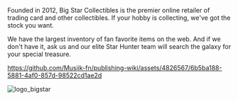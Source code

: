 Founded in 2012, Big Star Collectibles is the premier online retailer of trading card and other collectibles. If your hobby is collecting, we've got the stock you want.

We have the largest inventory of fan favorite items on the web. And if we don't have it, ask us and our elite Star Hunter team will search the galaxy for your special treasure.

https://github.com/Musiik-fn/publishing-wiki/assets/4826567/6b5ba188-5881-4af0-857d-98522cd1ae2d

![logo_bigstar](https://github.com/Musiik-fn/publishing-wiki/assets/4826567/c5638b26-446b-4779-a816-3266d4f7cbc5)
<?xml version="1.0" encoding="utf-8"?>
<!-- Generator: Adobe Illustrator 26.0.0, SVG Export Plug-In . SVG Version: 6.00 Build 0)  -->
<svg version="1.1" id="Layer_1" xmlns="http://www.w3.org/2000/svg" xmlns:xlink="http://www.w3.org/1999/xlink" x="0px" y="0px"
	 viewBox="0 0 3604.39 1943.56" style="enable-background:new 0 0 3604.39 1943.56;" xml:space="preserve">
<style type="text/css">
	.st0{fill:#FFC33B;}
</style>
<g>
	<g>
		<path class="st0" d="M152.54,1813.35c0.99-0.26,1.64,0.38,1.31,1.46c-7.88,28.21-25.6,47.41-51.38,54.32
			c-29.38,7.87-49.24-6.02-49.24-35.08c0-38.74,23.47-77.2,61.22-87.31c25.45-6.83,44.81,3.25,45.31,29.55
			c0,0.99-0.83,2.03-1.82,2.29l-11.49,3.08c-0.99,0.27-1.8-0.33-1.8-1.32c-0.65-17.06-11.99-25.86-31.35-20.66
			c-29.55,7.91-44.32,40.44-44.32,69.84c0,22.82,13.13,32.43,33.48,26.98c17.08-4.57,30.04-16.1,36.11-37.59
			c0.33-1.23,1.32-2.16,2.31-2.42L152.54,1813.35z"/>
		<path class="st0" d="M289.19,1819.1c-29.55,7.92-47.93-5.88-47.93-33.94c0-39.74,26.26-79.44,64.5-89.69
			c28.9-7.74,48.1,5.33,48.1,33.74C353.86,1768.77,326.94,1808.98,289.19,1819.1z M289.84,1806.29c29.06-7.79,48.1-39.32,48.1-71.83
			c0-21.68-12.81-31.55-32.83-26.18c-29.87,8-48.09,40.46-48.09,72.32C257.02,1801.77,269.33,1811.77,289.84,1806.29z"/>
		<path class="st0" d="M432.08,1778.67c-0.99,0.27-1.66-0.37-1.32-1.45l14.44-62.14l11.33-56.08c0.16-1.03,1.15-2.11,2.14-2.37
			l12.31-3.3c0.98-0.26,1.64,0.38,1.31,1.45l-12.8,55.65l-10.51,51.41l50.22-13.45c0.99-0.27,1.64,0.38,1.48,1.4l-1.97,9.24
			c-0.16,1.03-1.15,2.11-2.14,2.37L432.08,1778.67z"/>
		<path class="st0" d="M585.27,1737.62c-0.99,0.27-1.65-0.37-1.32-1.45l14.44-62.16l11.33-56.06c0.16-1.03,1.15-2.11,2.13-2.39
			l12.32-3.29c0.97-0.26,1.64,0.38,1.31,1.45l-12.8,55.65l-10.51,51.41l50.22-13.45c0.99-0.27,1.64,0.38,1.48,1.4l-1.97,9.24
			c-0.17,1.02-1.15,2.11-2.14,2.37L585.27,1737.62z"/>
		<path class="st0" d="M738.47,1696.58c-0.97,0.26-1.64-0.38-1.31-1.45l14.28-61.3l11.48-56.93c0.17-1.03,1.15-2.11,2.14-2.37
			l68.93-18.47c0.99-0.26,1.65,0.38,1.48,1.41l-2.14,9.27c-0.15,1.02-1.14,2.11-2.13,2.37l-54.66,14.65l-9.19,37.6l51.54-13.81
			c0.99-0.27,1.64,0.38,1.47,1.4l-1.96,9.24c-0.18,1.03-1.16,2.11-2.14,2.37l-51.55,13.81l-9.34,45.35l55.97-15
			c0.99-0.26,1.64,0.38,1.47,1.41l-1.97,9.23c-0.15,1.03-1.15,2.11-2.14,2.37L738.47,1696.58z"/>
		<path class="st0" d="M1005.25,1584.87c0.99-0.26,1.64,0.38,1.31,1.46c-7.88,28.21-25.6,47.42-51.39,54.32
			c-29.37,7.87-49.23-6.02-49.23-35.08c0-38.73,23.46-77.2,61.22-87.31c25.44-6.82,44.82,3.25,45.31,29.55
			c0,0.99-0.82,2.03-1.82,2.29l-11.48,3.09c-0.99,0.26-1.8-0.34-1.8-1.33c-0.65-17.06-11.98-25.86-31.36-20.66
			c-29.54,7.91-44.31,40.44-44.31,69.84c0,22.82,13.13,32.44,33.47,26.98c17.09-4.57,30.05-16.1,36.12-37.59
			c0.33-1.23,1.32-2.16,2.3-2.42L1005.25,1584.87z"/>
		<path class="st0" d="M1105.8,1598.15c-0.83,0.21-1.64-0.38-1.32-1.45l13.62-58.82l9.85-48.12l-31.36,8.39
			c-0.81,0.23-1.64-0.38-1.46-1.4l1.96-9.4c0.17-1.02,1.15-2.11,2.13-2.37l78.79-21.11c0.99-0.26,1.65,0.38,1.48,1.41l-2.14,9.44
			c-0.15,1.02-1.14,2.11-2.13,2.37l-31.36,8.41l-11.66,48.61l-11.65,58.27c-0.17,1.03-1.15,2.11-2.14,2.39L1105.8,1598.15z"/>
		<path class="st0" d="M1240.85,1561.96c-0.99,0.27-1.64-0.38-1.31-1.45l13.94-60.39l11.83-57.85c0.17-1.02,1.15-2.11,2.14-2.37
			l12.3-3.3c0.99-0.26,1.64,0.38,1.32,1.46l-13.46,58.28l-12.3,59.93c-0.18,1.03-1.16,2.11-2.15,2.39L1240.85,1561.96z"/>
		<path class="st0" d="M1399.45,1519.47l-46.13,12.36c-0.99,0.26-1.65-0.38-1.32-1.45l14.12-61.09l11.66-57.14
			c0.15-1.02,1.14-2.11,2.14-2.37l40.05-10.73c24.79-6.65,39.73-0.62,35.79,21.11c-2.64,13.69-12.81,24.96-27.41,31.15
			c15.59,0.58,21.18,9.27,18.56,24.58C1442.45,1499.25,1421.44,1513.58,1399.45,1519.47z M1370.06,1515.52l30.86-8.26
			c15.42-4.13,27.58-12.64,30.7-28.09c3.6-17.7-8.22-20.96-22.99-17l-29.22,7.84L1370.06,1515.52z M1382.04,1457.65l30.87-8.28
			c14.12-3.78,24.78-11.24,27.4-24.09c2.79-14.38-6.07-18.4-21.34-14.32l-27.41,7.35L1382.04,1457.65z"/>
		<path class="st0" d="M1532.45,1483.83c-0.99,0.27-1.65-0.37-1.32-1.45l14.44-62.16l11.34-56.06c0.15-1.03,1.14-2.11,2.13-2.37
			l12.32-3.3c0.97-0.26,1.64,0.38,1.31,1.45l-12.8,55.65l-10.51,51.41l50.22-13.45c0.99-0.27,1.64,0.38,1.48,1.4l-1.98,9.24
			c-0.15,1.02-1.14,2.11-2.13,2.37L1532.45,1483.83z"/>
		<path class="st0" d="M1685.65,1442.78c-0.99,0.26-1.65-0.38-1.32-1.45l14.28-61.29l11.49-56.94c0.15-1.02,1.14-2.11,2.13-2.37
			l68.93-18.47c1-0.26,1.65,0.38,1.48,1.41l-2.14,9.27c-0.15,1.03-1.14,2.11-2.13,2.37l-54.66,14.65l-9.2,37.6l51.55-13.81
			c0.97-0.26,1.64,0.38,1.47,1.41l-1.96,9.23c-0.18,1.03-1.15,2.11-2.14,2.37l-51.54,13.81l-9.36,45.37l55.97-15.01
			c0.99-0.26,1.64,0.38,1.47,1.41l-1.97,9.24c-0.15,1.02-1.14,2.1-2.13,2.37L1685.65,1442.78z"/>
		<path class="st0" d="M1940.71,1339.48c0,18.88-15.92,41.2-45.46,49.12c-28.08,7.53-48.26-1.35-45.81-27.45
			c0-1,0.99-2.09,1.97-2.35l12.31-3.3c0.99-0.26,1.64,0.39,1.64,1.38c-1.14,17.22,9.85,24.78,31.02,19.1
			c19.7-5.28,28.4-18.77,28.4-29.12c0-26.43-62.87,4.54-62.87-33.05c0-19.04,16.42-39.55,45.13-47.24
			c25.46-6.82,42.68-0.76,41.86,23.09c-0.15,1.03-0.99,2.09-1.97,2.35l-12.3,3.3c-1,0.26-1.65-0.39-1.65-1.38
			c1.15-14.26-9.04-19.41-26.93-14.63c-17.22,4.62-28.55,15.87-28.55,27.53C1877.51,1332.6,1940.71,1302.69,1940.71,1339.48z"/>
	</g>
	<g>
		<g>
			<path class="st0" d="M2112.64,860.12c-20.67,115.87-127.78,206.56-244.01,206.56c-59.21,0-113.8-24.56-149.66-67.36
				c-18.97-22.61-32.1-49.48-38.9-78.42l129.48-34.65c1.58,10.46,5.59,19.57,11.79,27.11c10.82,12.77,27.11,19.57,47.29,19.57
				c51.67,0,102.98-44.01,112.22-96.05c3.53-19.7,0.12-37.81-9.48-50.82c-8.88-11.91-22.37-19.33-39.15-21.4l-42.07-5.23
				c-47.29-5.96-88.02-29.06-114.77-65.29c-26.99-36.47-37.2-82.92-28.81-130.58c17.26-97.51,107.35-173.86,205.35-173.86
				c50.7,0,97.51,21.16,128.39,57.99c15.32,18.24,26.14,39.76,32.22,62.86l-129.24,34.65c-0.85-4.5-2.8-8.39-5.47-11.55
				c-7.05-8.39-17.99-10.21-25.9-10.21c-33.31,0-67.6,29.54-73.56,63.22c-1.46,8.02-1.82,19.45,4.5,27.96
				c6.08,8.27,16.29,11.19,23.83,12.04l42.07,5.23c53.25,6.69,99.45,33.19,130.21,74.77
				C2110.57,749.49,2122.48,803.96,2112.64,860.12z"/>
			<polygon class="st0" points="2654.81,194.85 2629.28,340.14 2478.04,380.62 2379.8,937.7 2237.31,975.88 2335.54,418.8 
				2184.3,459.28 2209.83,314 			"/>
			<path class="st0" d="M3587.07,214.71c9.85-55.8-4.13-111.12-38.3-151.73C3515.22,22.98,3464.16,0,3408.96,0
				c-18.6,0-36.72,2.43-55.44,7.42l-147.84,39.63l-123.65,702.24l142.49-38.17l48.27-273.8l33.68-9l138.11,223.83l134.95-36.23
				l-138.84-225.04C3515.59,361.21,3573.34,292.64,3587.07,214.71z M3455.4,191.61c-6.08,34.28-35.87,66.75-71.12,77.44
				l-85.83,22.98l24.19-137.87l65.53-17.51c7.54-2.07,13.74-2.92,20.79-2.92c16.05,0,29.06,5.23,37.45,15.2
				C3455.16,159.39,3458.32,174.59,3455.4,191.61z"/>
			<g>
				<polygon class="st0" points="3145.55,1108.43 3282.82,1619.31 2744.95,1423.2 2082.71,1943.56 2368.17,1285.94 2041.13,1166.79 
					2266.29,1106.49 2547.5,1208.86 2416.08,1511.47 2720.88,1272.08 3086.95,1405.45 2993.58,1057.86 3276.01,835.85 
					3604.39,747.95 				"/>
				<path class="st0" d="M2922.09,791.77v0.12l129.12-34.77l-173.37-645.34l-339.81,782.97L2703,850.49l145.04-334.22
					L2922.09,791.77z"/>
			</g>
		</g>
		<g>
			<polygon class="st0" points="839.27,681.09 715.38,1383.58 572.89,1421.76 696.78,719.27 			"/>
			<path class="st0" d="M468.57,884.3c-32.22-38.54-81.21-60.67-134.22-60.67c-17.14,0-34.28,2.19-49.97,6.44l-160.49,43.04
				L0,1575.35l308.45-82.55c88.39-23.71,158.3-99.33,173.98-188.08c9.97-56.9-4.13-113.31-38.91-154.65
				c-0.36-0.49-0.85-0.97-1.34-1.46c32.22-31.98,54.95-73.43,62.98-118.78C514.65,976.33,501.27,923.32,468.57,884.3z
				 M350.76,1281.5c-6.69,37.45-39.03,71.97-76.96,82.19l-105.65,28.33l25.9-146.75c0,0,85.71-22.98,85.96-23.1
				c6.93-1.82,13.86-2.67,20.91-2.67c17.14,0,31.13,5.71,40.12,16.53C350.51,1247.21,353.92,1263.38,350.76,1281.5z M373.49,1006.6
				c-5.47,31.12-32.34,60.79-62.49,68.81l-91.43,24.44l21.15-119.64l78.17-20.91c4.26-1.22,9.97-1.94,15.44-1.94
				c13.74,0,24.8,4.5,31.73,12.89C373.49,979.01,376.05,991.89,373.49,1006.6z"/>
			<path class="st0" d="M1514.36,938.77c-16.43,93-59.21,170.84-119.75,225.44c-60.31,54.6-138.38,85.85-225.04,85.85
				c-83.66,0-156.48-31.88-205.03-89.77c-54.72-65.15-75.01-156.31-57.25-256.86c32.98-187.39,183.12-323.29,356.84-323.29
				c78.93,0,145.3,29.29,192,84.87c12.05,14.3,22.49,30.27,31.25,47.51l-135.55,36.38c-20.58-23.24-50.1-35.06-87.7-35.06
				c-108.68,0-203.42,89.48-225.15,212.81c-10.61,60.02-0.35,113.87,28.08,147.72c23.35,27.79,57.77,41.92,102.52,41.92
				c100.38,0,177.35-64.58,206.18-170.55l-159.02,42.67v-0.06l16.32-92.42l285.46-76.51
				C1523.01,857.07,1521.62,897.43,1514.36,938.77z"/>
		</g>
	</g>
</g>
</svg>
